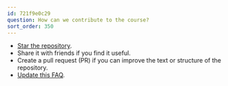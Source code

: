 ```yaml
---
id: 721f9e0c29
question: How can we contribute to the course?
sort_order: 350
---
```


- [Star the repository](https://github.com/DataTalksClub/data-engineering-zoomcamp).
- Share it with friends if you find it useful.
- Create a pull request (PR) if you can improve the text or structure of the repository.
- [Update this FAQ](https://github.com/DataTalksClub/faq/).